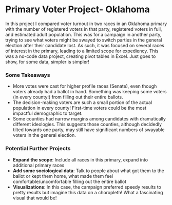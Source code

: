 # Primary Voter Project- Oklahoma
In this project I compared voter turnout in two races in an Oklahoma primary with the number of registered voters in that party, 
registered voters in full, and estimated adult population. This was for a campaign in another party, trying to see what voters might be swayed to 
switch parties in the general election after their candidate lost. As such, it was focused on several races of interest in the primary, leading to a 
limited scope for expediency. This was a no-code data project, creating pivot tables in Excel. Just goes to show, for some data, simpler is simpler! 

<h3> Some Takeaways </h3>
<ul>
<li>More votes were cast for higher profile races (Senate), even though voters already had a ballot in hand. Something was keeping some voters 
(in every county!) from filling out their entire ballots.</li>
<li>The decision-making voters are such a small portion of the actual population in every county! First-time voters could be 
the most impactful demographic to target.</li>
<li>Some counties had narrow margins among candidates with dramatically different ideologies. This suggests those counties, 
although decidedly tilted towards one party, may still have significant numbers of swayable voters in the general election.</li>
</ul>

<h3>Potential Further Projects</h3>
<ul>
<li><b>Expand the scope</b>: Include all races in this primary, expand into additional primary races</li>
<li><b>Add some sociological data</b>: Talk to people about what got them to the ballot or kept them home, 
what made them feel comfortable/uncomfortable filling out the entire ballot</li>
<li><b>Visualizations</b>: In this case, the campaign preferred speedy results to pretty results but imagine this data on a choropleth! What a fascinating visual that would be!</li>
</ul>
